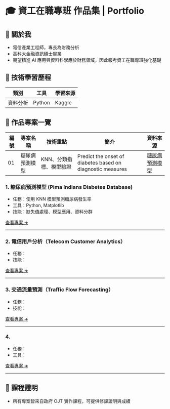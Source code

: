 # 🎓 資工在職專班 作品集 | Portfolio

## 👤 關於我
- 電信產業工程師，專長為財務分析
- 高科大金融資訊碩士畢業
- 期望精進 AI 應用與資料科學應於財務領域，因此報考資工在職專班強化基礎

## 🧠 技術學習歷程
| 類別 | 工具 | 學習來源 |
|------|------|---------|
| 資料分析 | Python | Kaggle |

## 📂 作品專案一覽

| 編號 | 專案名稱                     | 技術重點           |  簡介                        | 資料來源                             |
|------|-----------------------------|--------------------|---------------------------------|---------------------------------|
| 01   | 糖尿病預測模型               | KNN、分類指標、模型驗證 | Predict the onset of diabetes based on diagnostic measures    | [糖尿病預測模型](https://www.kaggle.com/datasets/uciml/pima-indians-diabetes-database)  |



### 1. 糖尿病預測模型 (Pima Indians Diabetes Database)
- 任務：使用 KNN 模型預測糖尿病發生率
- 工具：Python, Matplotlib
- 技能：缺失值處理、模型應用、資料分群

[查看專案 ➜](https://github.com/AnneJain/DA-Eexrcise/tree/main/%E7%B3%96%E5%B0%BF%E7%97%85%E9%A0%90%E6%B8%AC%E6%A8%A1%E5%9E%8B)

---

### 2. 電信用戶分析（Telecom Customer Analytics）
- 任務：
- 技能：

[查看專案 ➜](./02_Predictive_Maintenance)

---

### 3. 交通流量預測（Traffic Flow Forecasting）
- 任務：
- 技能：

[查看專案 ➜](./03_GenerativeAI_Chatbot)

---

### 4. 
- 任務：
- 工具：

[查看專案 ➜](./04_Data_Analysis_Visualization)

---

## 📃 課程證明
- 所有專案皆來自政府 OJT 實作課程，可提供修課證明與成績

